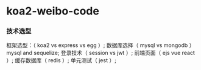 # koa2-weibo-code

### 技术选型
  框架选型：（ koa2 vs express vs egg ）;
  数据库选择（ mysql vs mongodb ）mysql and sequelize;
  登录技术（ session vs jwt ）;
  前端页面（ ejs vue react ）;
  缓存数据库（ redis ）;
  单元测试（ jest ）;
